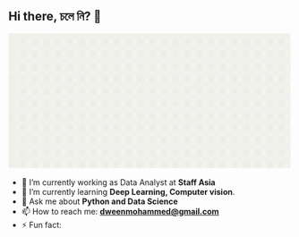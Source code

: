 ## Hi there, চলে নি? 👋

 ![welcome to my profile](https://github.com/dween46/dween46/blob/main/welcome%20to%20deen's%20profile%20new.gif) 

- 🔭 I’m currently working as Data Analyst at <strong>Staff Asia</strong>
- 🌱 I’m currently learning <strong>Deep Learning, Computer vision</strong>.
- 💬 Ask me about **Python and Data Science**
- 📫 How to reach me: **dweenmohammed@gmail.com**
- ⚡ Fun fact: 


